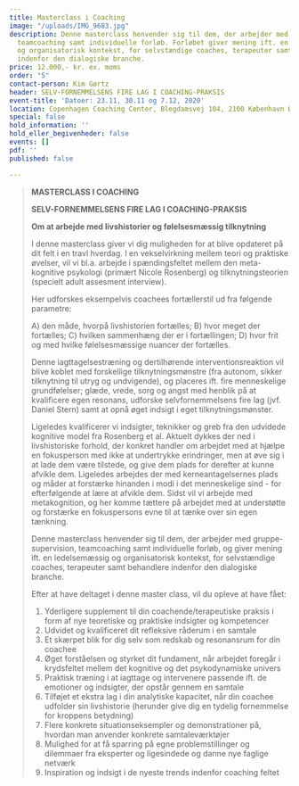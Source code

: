 ```yaml
---
title: Masterclass i Coaching
image: "/uploads/IMG_9683.jpg"
description: Denne masterclass henvender sig til dem, der arbejder med gruppe-supervision,
  teamcoaching samt individuelle forløb. Forløbet giver mening ift. en ledelsesmæssig
  og organisatorisk kontekst, for selvstændige coaches, terapeuter samt behandlere
  indenfor den dialogiske branche.
price: 12.000,- kr. ex. moms
order: "5"
contact-person: Kim Gørtz
header: SELV-FORNEMMELSENS FIRE LAG I COACHING-PRAKSIS
event-title: 'Datoer: 23.11, 30.11 og 7.12, 2020'
location: Copenhagen Coaching Center, Blegdamsvej 104, 2100 København Ø.
special: false
hold_information: ''
hold_eller_begivenheder: false
events: []
pdf: ''
published: false

---
```

> **MASTERCLASS I COACHING**
>
> **SELV-FORNEMMELSENS FIRE LAG I COACHING-PRAKSIS**
>
> **Om at arbejde med livshistorier og følelsesmæssig tilknytning**
>
> I denne masterclass giver vi dig muligheden for at blive opdateret på dit felt i en travl hverdag. I en vekselvirkning mellem teori og praktiske øvelser, vil vi bl.a. arbejde i spændingsfeltet mellem den meta-kognitive psykologi (primært Nicole Rosenberg) og tilknytningsteorien (specielt adult assesment interview).
>
> Her udforskes eksempelvis coachees fortællerstil ud fra følgende parametre:
>
> A) den måde, hvorpå livshistorien fortælles; B) hvor meget der fortælles; C) hvilken sammenhæng der er i fortællingen; D) hvor frit og med hvilke følelsesmæssige nuancer der fortælles.
>
> Denne iagttagelsestræning og dertilhørende interventionsreaktion vil blive koblet med forskellige tilknytningsmønstre (fra autonom, sikker tilknytning til utryg og undvigende), og placeres ift. fire menneskelige grundfølelser; glæde, vrede, sorg og angst med henblik på at kvalificere egen resonans, udforske selvfornemmelsens fire lag (jvf. Daniel Stern) samt at opnå øget indsigt i eget tilknytningsmønster.
>
> Ligeledes kvalificerer vi indsigter, teknikker og greb fra den udvidede kognitive model fra Rosenberg et al. Aktuelt dykkes der ned i livshistoriske forhold, der konkret handler om arbejdet med at hjælpe en fokusperson med ikke at undertrykke erindringer, men at øve sig i at lade dem være tilstede, og give dem plads for derefter at kunne afvikle dem. Ligeledes arbejdes der med kerneantagelsernes plads og måder at forstærke hinanden i modi i det menneskelige sind - for efterfølgende at lære at afvikle dem. Sidst vil vi arbejde med metakognition, og her komme tættere på arbejdet med at understøtte og forstærke en fokuspersons evne til at tænke over sin egen tænkning.
>
> Denne masterclass henvender sig til dem, der arbejder med gruppe-supervision, teamcoaching samt individuelle forløb, og giver mening ift. en ledelsemæssig og organisatorisk kontekst, for selvstændige coaches, terapeuter samt behandlere indenfor den dialogiske branche.
>
> Efter at have deltaget i denne master class, vil du opleve at have fået:
>
> 1. Yderligere supplement til din coachende/terapeutiske praksis i form af nye teoretiske og praktiske indsigter og kompetencer
> 2. Udvidet og kvalificeret dit refleksive råderum i en samtale
> 3. Et skærpet blik for dig selv som redskab og resonansrum for din coachee
> 4. Øget forståelsen og styrket dit fundament, når arbejdet foregår i krydsfeltet mellem det kognitive og det psykodynamiske univers
> 5. Praktisk træning i at iagttage og intervenere passende ift. de emotioner og indsigter, der opstår gennem en samtale
> 6. Tilføjet et ekstra lag i din analytiske kapacitet, når din coachee udfolder sin livshistorie (herunder give dig en tydelig fornemmelse for kroppens betydning)
> 7. Flere konkrete situationseksempler og demonstrationer på, hvordan man anvender konkrete samtaleværktøjer
> 8. Mulighed for at få sparring på egne problemstillinger og dilemmaer fra eksperter og ligesindede og danne nye faglige netværk
> 9. Inspiration og indsigt i de nyeste trends indenfor coaching feltet